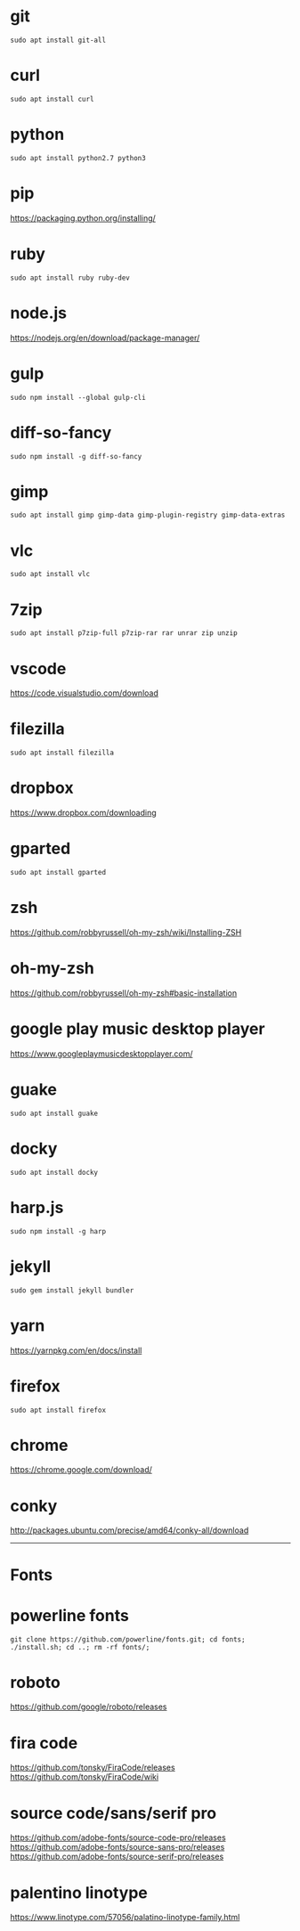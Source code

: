 # git
`sudo apt install git-all`

# curl
`sudo apt install curl`

# python
`sudo apt install python2.7 python3`

# pip
https://packaging.python.org/installing/

# ruby
`sudo apt install ruby ruby-dev`

# node.js
https://nodejs.org/en/download/package-manager/

# gulp
`sudo npm install --global gulp-cli`

# diff-so-fancy
`sudo npm install -g diff-so-fancy`

# gimp
`sudo apt install gimp gimp-data gimp-plugin-registry gimp-data-extras`

# vlc
`sudo apt install vlc`

# 7zip
`sudo apt install p7zip-full p7zip-rar rar unrar zip unzip`

# vscode
https://code.visualstudio.com/download

# filezilla
`sudo apt install filezilla`

# dropbox
https://www.dropbox.com/downloading

# gparted
`sudo apt install gparted`

# zsh
https://github.com/robbyrussell/oh-my-zsh/wiki/Installing-ZSH

# oh-my-zsh
https://github.com/robbyrussell/oh-my-zsh#basic-installation

# google play music desktop player
https://www.googleplaymusicdesktopplayer.com/

# guake
`sudo apt install guake`

# docky
`sudo apt install docky`

# harp.js
`sudo npm install -g harp`

# jekyll
`sudo gem install jekyll bundler`

# yarn
https://yarnpkg.com/en/docs/install

# firefox
`sudo apt install firefox`

# chrome
https://chrome.google.com/download/

# conky
http://packages.ubuntu.com/precise/amd64/conky-all/download

---

# Fonts

# powerline fonts
`git clone https://github.com/powerline/fonts.git; cd fonts; ./install.sh; cd ..; rm -rf fonts/;`

# roboto
https://github.com/google/roboto/releases

# fira code
https://github.com/tonsky/FiraCode/releases
https://github.com/tonsky/FiraCode/wiki

# source code/sans/serif pro
https://github.com/adobe-fonts/source-code-pro/releases
https://github.com/adobe-fonts/source-sans-pro/releases
https://github.com/adobe-fonts/source-serif-pro/releases

# palentino linotype
https://www.linotype.com/57056/palatino-linotype-family.html
